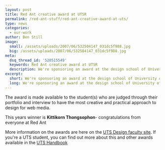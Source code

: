 ```yaml
---
layout: post
title: Red Ant creative award at UTSR
permalink: /red-ant-stuff/red-ant-creative-award-at-uts/
type: news
categories:
  - our-work
author: Ben Still
image:
  small: /assets/uploads/2007/06/532504147_031dc5f988.jpg
  big: /assets/uploads/2007/06/532504147_031dc5f988.jpg
meta:
  dsq_thread_id: '520515549'
  keywords: Red Ant creative award at UTSR
  description: We're sponsoring an award at the design school of University of Technology, Sydney.
excerpt:
  short: We're sponsoring an award at the design school of University of Technology, Sydney.
  long: We're sponsoring an award at the design school of University of Technology, Sydney. It's competitive, and only the best will make the cut.
---
```


The award is made available to the student(s) who are judged through
their portfolio and interview to have the most creative and practical
approach to design for web media.

This years winner is **Kittikorn Thongsophon**- congratulations from
everyone at Red Ant

More information on the awards are here on the [UTS Design faculty
site](http://www.dab.uts.edu.au/about/faculty-strengths/awards-prizes-scholarships/index.html).
If you're a UTS student, you can find out more about this and other
awards available in the [UTS
Handbook](http://www.handbook.uts.edu.au/dab/faculty/prizes.html)
